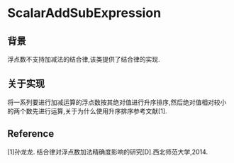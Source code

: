 # ScalarAddSubExpression

## 背景

浮点数不支持加减法的结合律,该类提供了结合律的实现.

## 关于实现

将一系列要进行加减运算的浮点数按其绝对值进行升序排序,然后绝对值相对较小的两个数先进行运算,关于为什么使用升序排序参考文献[1].

## Reference

[1]孙龙龙. 结合律对浮点数加法精确度影响的研究[D].西北师范大学,2014.